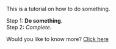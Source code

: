 This is a tutorial on how to do something.

Step 1: **Do something**.    
Step 2: _Complete_.

Would you like to know more? [Click here](https://appku.github.io/)